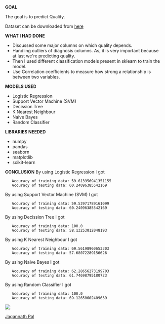 **GOAL**

The goal is to predict  Quality.

Dataset can be downloaded from [here]( https://www.kaggle.com/adityakadiwal/-potability)

**WHAT I HAD DONE**
- Discussed some major columns on which  quality depends.
- Handling outliers of diagnosis columns. As, it is very important because at last we're predicting  quality.
- Then I used different classification models present in sklearn to train the model.
- Use Correlation coefficients to measure how strong a relationship is between two variables.

**MODELS USED**
-  Logistic Regression
-  Support Vector Machine (SVM)
-  Decission Tree
-  K Nearest Neighbour
-  Naive Bayes
-  Random  Classifier

**LIBRARIES NEEDED**
- numpy
- pandas
- seaborn
- matplotlib
- scikit-learn

**CONCLUSION**
By using Logistic Regression I got 
 ```
    Accuracy of training data: 59.613956941351155
    Accuracy of testing data: 60.24096385542169
 ``` 
 
 By using Support Vector Machine (SVM) I got 
 ```
    Accuracy of training data: 59.53971789161099
    Accuracy of testing data: 60.24096385542169
 ``` 
 
 By using Decission Tree I got 
 ```
    Accuracy of training data: 100.0
    Accuracy of testing data: 58.13253012048193
 ``` 
 
 By using K Nearest Neighbour I got 
 ```
    Accuracy of training data: 69.56198960653303
    Accuracy of testing data: 57.68072289156626
 ``` 
 
 By using Naive Bayes I got 
 ```
    Accuracy of training data: 62.28656273199703
    Accuracy of testing data: 61.74698795180723
 ``` 
 
 By using Random  Classifier I got 
 ```
    Accuracy of training data: 100.0
    Accuracy of testing data: 69.12650602409639
 ``` 

<img align="center" src="Images/download.png" />

<a href="https://github.com/Jagannath8">Jagannath Pal</a>
